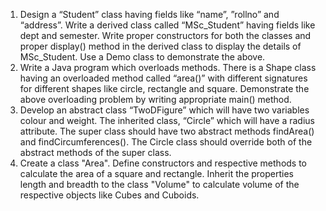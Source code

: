 1. Design a “Student” class having fields like “name”, ”rollno” and “address”. Write a derived class called “MSc_Student” having fields like dept and semester. Write proper constructors for both the classes and proper display() method in the derived class to display the details of MSc_Student. Use a Demo class to demonstrate the above.
2. Write a Java program which overloads methods. There is a Shape class having an overloaded method called “area()” with different signatures for different shapes like circle, rectangle and square. Demonstrate the above overloading problem by writing appropriate main() method.
3. Develop an abstract class “TwoDFigure” which will have two variables colour and weight. The inherited class, “Circle” which will have a radius attribute. The super class should have two abstract methods findArea() and findCircumferences(). The Circle class should override both of the abstract methods of the super class.
4. Create a class "Area". Define constructors and respective methods to calculate the area of a square and rectangle. Inherit the properties length and breadth to the class "Volume" to calculate volume of the respective objects like Cubes and Cuboids.
